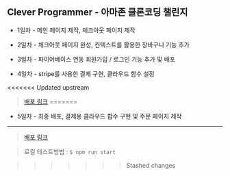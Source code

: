 ## Clever Programmer - 아마존 클론코딩 챌린지

- 1일차 - 메인 페이지 제작, 체크아웃 페이지 제작

- 2일차 - 체크아웃 페이지 완성, 컨텍스트를 활용한 장바구니 기능 추가

- 3일차 - 파이어베이스 연동 회원가입 / 로그인 기능 추가 및 배포

- 4일차 - stripe를 사용한 결제 구현, 클라우드 함수 설정

<<<<<<< Updated upstream
> [배포 링크](https://challenge-87510.web.app/)
=======
- 5일차 - 최종 배포, 결제용 클라우드 함수 구현 및 주문 페이지 제작

---

> [배포 링크](https://challenge-87510.web.app/)

> 로컬 테스트방법 : `$ npm run start`



>>>>>>> Stashed changes

